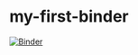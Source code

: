 # my-first-binder

[![Binder](https://mybinder.org/badge_logo.svg)](https://mybinder.org/v2/gh/vcakir11369/my-first-binder/HEAD)
